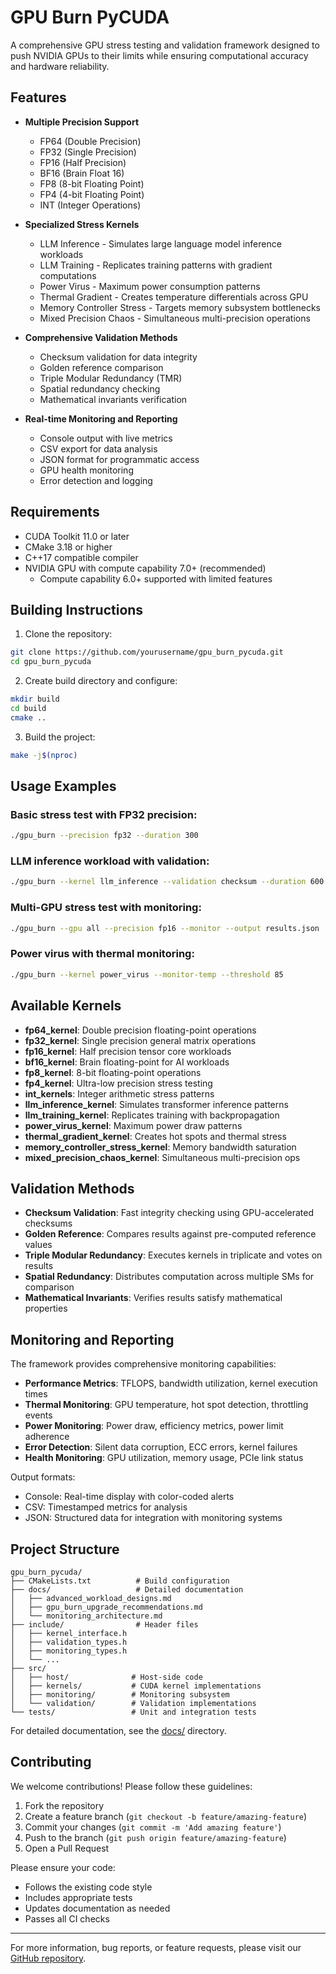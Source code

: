 # GPU Burn PyCUDA

A comprehensive GPU stress testing and validation framework designed to push NVIDIA GPUs to their limits while ensuring computational accuracy and hardware reliability.

## Features

- **Multiple Precision Support**
  - FP64 (Double Precision)
  - FP32 (Single Precision)
  - FP16 (Half Precision)
  - BF16 (Brain Float 16)
  - FP8 (8-bit Floating Point)
  - FP4 (4-bit Floating Point)
  - INT (Integer Operations)

- **Specialized Stress Kernels**
  - LLM Inference - Simulates large language model inference workloads
  - LLM Training - Replicates training patterns with gradient computations
  - Power Virus - Maximum power consumption patterns
  - Thermal Gradient - Creates temperature differentials across GPU
  - Memory Controller Stress - Targets memory subsystem bottlenecks
  - Mixed Precision Chaos - Simultaneous multi-precision operations

- **Comprehensive Validation Methods**
  - Checksum validation for data integrity
  - Golden reference comparison
  - Triple Modular Redundancy (TMR)
  - Spatial redundancy checking
  - Mathematical invariants verification

- **Real-time Monitoring and Reporting**
  - Console output with live metrics
  - CSV export for data analysis
  - JSON format for programmatic access
  - GPU health monitoring
  - Error detection and logging

## Requirements

- CUDA Toolkit 11.0 or later
- CMake 3.18 or higher
- C++17 compatible compiler
- NVIDIA GPU with compute capability 7.0+ (recommended)
  - Compute capability 6.0+ supported with limited features

## Building Instructions

1. Clone the repository:
```bash
git clone https://github.com/yourusername/gpu_burn_pycuda.git
cd gpu_burn_pycuda
```

2. Create build directory and configure:
```bash
mkdir build
cd build
cmake ..
```

3. Build the project:
```bash
make -j$(nproc)
```

## Usage Examples

### Basic stress test with FP32 precision:
```bash
./gpu_burn --precision fp32 --duration 300
```

### LLM inference workload with validation:
```bash
./gpu_burn --kernel llm_inference --validation checksum --duration 600
```

### Multi-GPU stress test with monitoring:
```bash
./gpu_burn --gpu all --precision fp16 --monitor --output results.json
```

### Power virus with thermal monitoring:
```bash
./gpu_burn --kernel power_virus --monitor-temp --threshold 85
```

## Available Kernels

- **fp64_kernel**: Double precision floating-point operations
- **fp32_kernel**: Single precision general matrix operations
- **fp16_kernel**: Half precision tensor core workloads
- **bf16_kernel**: Brain floating-point for AI workloads
- **fp8_kernel**: 8-bit floating-point operations
- **fp4_kernel**: Ultra-low precision stress testing
- **int_kernels**: Integer arithmetic stress patterns
- **llm_inference_kernel**: Simulates transformer inference patterns
- **llm_training_kernel**: Replicates training with backpropagation
- **power_virus_kernel**: Maximum power draw patterns
- **thermal_gradient_kernel**: Creates hot spots and thermal stress
- **memory_controller_stress_kernel**: Memory bandwidth saturation
- **mixed_precision_chaos_kernel**: Simultaneous multi-precision ops

## Validation Methods

- **Checksum Validation**: Fast integrity checking using GPU-accelerated checksums
- **Golden Reference**: Compares results against pre-computed reference values
- **Triple Modular Redundancy**: Executes kernels in triplicate and votes on results
- **Spatial Redundancy**: Distributes computation across multiple SMs for comparison
- **Mathematical Invariants**: Verifies results satisfy mathematical properties

## Monitoring and Reporting

The framework provides comprehensive monitoring capabilities:

- **Performance Metrics**: TFLOPS, bandwidth utilization, kernel execution times
- **Thermal Monitoring**: GPU temperature, hot spot detection, throttling events
- **Power Monitoring**: Power draw, efficiency metrics, power limit adherence
- **Error Detection**: Silent data corruption, ECC errors, kernel failures
- **Health Monitoring**: GPU utilization, memory usage, PCIe link status

Output formats:
- Console: Real-time display with color-coded alerts
- CSV: Timestamped metrics for analysis
- JSON: Structured data for integration with monitoring systems

## Project Structure

```
gpu_burn_pycuda/
├── CMakeLists.txt          # Build configuration
├── docs/                   # Detailed documentation
│   ├── advanced_workload_designs.md
│   ├── gpu_burn_upgrade_recommendations.md
│   └── monitoring_architecture.md
├── include/                # Header files
│   ├── kernel_interface.h
│   ├── validation_types.h
│   ├── monitoring_types.h
│   └── ...
├── src/
│   ├── host/              # Host-side code
│   ├── kernels/           # CUDA kernel implementations
│   ├── monitoring/        # Monitoring subsystem
│   └── validation/        # Validation implementations
└── tests/                 # Unit and integration tests
```

For detailed documentation, see the [docs/](docs/) directory.

## Contributing

We welcome contributions! Please follow these guidelines:

1. Fork the repository
2. Create a feature branch (`git checkout -b feature/amazing-feature`)
3. Commit your changes (`git commit -m 'Add amazing feature'`)
4. Push to the branch (`git push origin feature/amazing-feature`)
5. Open a Pull Request

Please ensure your code:
- Follows the existing code style
- Includes appropriate tests
- Updates documentation as needed
- Passes all CI checks
---

For more information, bug reports, or feature requests, please visit our [GitHub repository](https://github.com/gogolb/gpu_burn).